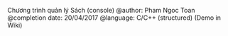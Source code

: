 
Chương trình quản lý Sách (console)
@author: Pham Ngoc Toan
@completion date: 20/04/2017
@language: C/C++ (structured)
(Demo in Wiki)

